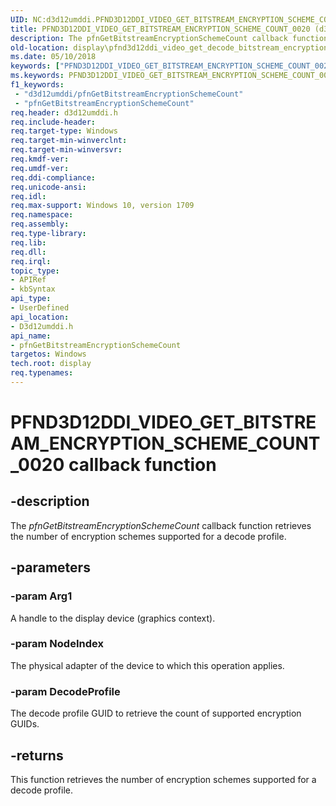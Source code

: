 ```yaml
---
UID: NC:d3d12umddi.PFND3D12DDI_VIDEO_GET_BITSTREAM_ENCRYPTION_SCHEME_COUNT_0020
title: PFND3D12DDI_VIDEO_GET_BITSTREAM_ENCRYPTION_SCHEME_COUNT_0020 (d3d12umddi.h)
description: The pfnGetBitstreamEncryptionSchemeCount callback function retrieves the number of encryption schemes supported for a decode profile.
old-location: display\pfnd3d12ddi_video_get_decode_bitstream_encryption_scheme_count.htm
ms.date: 05/10/2018
keywords: ["PFND3D12DDI_VIDEO_GET_BITSTREAM_ENCRYPTION_SCHEME_COUNT_0020 callback function"]
ms.keywords: PFND3D12DDI_VIDEO_GET_BITSTREAM_ENCRYPTION_SCHEME_COUNT_0020, PFND3D12DDI_VIDEO_GET_BITSTREAM_ENCRYPTION_SCHEME_COUNT_0020 callback, d3d12umddi/pfnGetBitstreamEncryptionSchemeCount, display.pfnd3d12ddi_video_get_decode_bitstream_encryption_scheme_count, pfnGetBitstreamEncryptionSchemeCount, pfnGetBitstreamEncryptionSchemeCount callback function [Display Devices]
f1_keywords:
 - "d3d12umddi/pfnGetBitstreamEncryptionSchemeCount"
 - "pfnGetBitstreamEncryptionSchemeCount"
req.header: d3d12umddi.h
req.include-header:
req.target-type: Windows
req.target-min-winverclnt:
req.target-min-winversvr:
req.kmdf-ver:
req.umdf-ver:
req.ddi-compliance:
req.unicode-ansi:
req.idl:
req.max-support: Windows 10, version 1709
req.namespace:
req.assembly:
req.type-library:
req.lib:
req.dll:
req.irql:
topic_type:
- APIRef
- kbSyntax
api_type:
- UserDefined
api_location:
- D3d12umddi.h
api_name:
- pfnGetBitstreamEncryptionSchemeCount
targetos: Windows
tech.root: display
req.typenames: 
---
```


# PFND3D12DDI_VIDEO_GET_BITSTREAM_ENCRYPTION_SCHEME_COUNT_0020 callback function


## -description


The <i>pfnGetBitstreamEncryptionSchemeCount</i> callback function retrieves the number of encryption schemes supported for a decode profile.


## -parameters




### -param Arg1

A handle to the display device (graphics context).

### -param NodeIndex

The physical adapter of the device to which this operation applies.


### -param DecodeProfile

The decode profile GUID to retrieve the count of supported encryption GUIDs.




## -returns



This function retrieves the number of encryption schemes supported for a decode profile.



